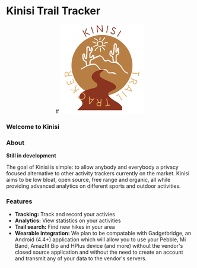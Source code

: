 # Kinisi Trail Tracker

<p align="center">
# <img src="./Images/KinisiTransparent.png" alt="Kinisi logo" height="240"></img> 
</p>

### Welcome to Kinisi

### About

**Still in development**

The goal of Kinisi is simple: to allow anybody and everybody a privacy focused alternative to other activity trackers currently on the market. Kinisi aims to be low bloat, open source, free range and organic, all while providing advanced analytics on different sports and outdoor activities.

### Features

* **Tracking:** Track and record your activies
* **Analytics:** View statistics on your activities
* **Trail search:** Find new hikes in your area
* **Wearable integration:**  We plan to be compatable with Gadgetbridge, an Android (4.4+) application which will allow you to use your Pebble, Mi Band, Amazfit Bip and HPlus device (and more) without the vendor's closed source application and without the need to create an account and transmit any of your data to the vendor's servers.
